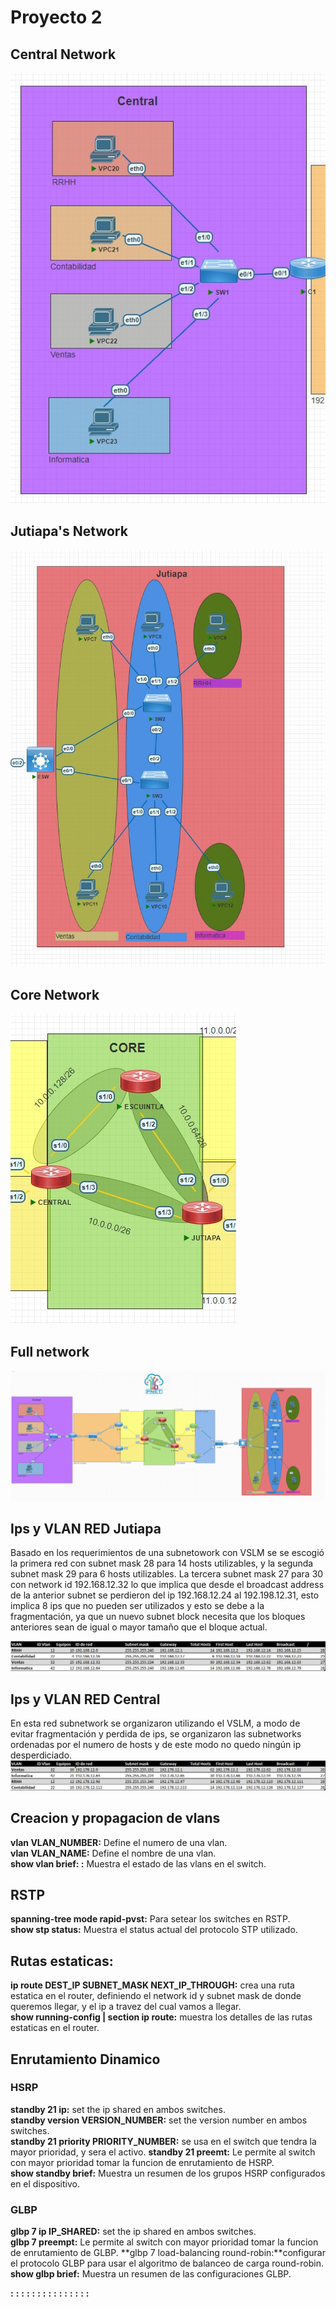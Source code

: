 
# Proyecto 2
## Central Network
![Central network](img/centralT.jpg)
## Jutiapa's Network
![Jutiapa's network](img/jutiapaT.jpg)
## Core Network
![Core network](img/coreT.jpg)
## Full network
![Topologia completa](img/topologia.jpg)

## Ips y VLAN RED Jutiapa
Basado en los requerimientos de una subnetowork con VSLM se se escogió la primera red con subnet mask 28 para 14 hosts utilizables, y la segunda  subnet mask 29 para 6 hosts utilizables. La tercera subnet mask 27 para 30 con network id 192.168.12.32 lo que implica que desde el broadcast address de la anterior subnet se perdieron del ip 192.168.12.24 al 192.198.12.31, esto implica 8 ips que no pueden ser utilizados y esto se debe a la fragmentación, ya que un nuevo subnet block necesita que los bloques anteriores sean de igual o mayor tamaño que el bloque actual.

![Jutiapa's Network](img/jutiapa.jpg)


## Ips y VLAN RED Central
En esta red subnetwork se organizaron utilizando el VSLM, a modo de evitar fragmentación y perdida de ips, se organizaron las subnetworks ordenadas por el numero de hosts y de este modo no quedo ningún ip desperdiciado.
![Central network](img/central.jpg)


## Creacion y propagacion de vlans
**vlan VLAN_NUMBER:** Define el numero de una vlan.  
**vlan VLAN_NAME:** Define el nombre de una vlan.  
**show vlan brief: :** Muestra el estado de las vlans en el switch.  



## RSTP
**spanning-tree mode rapid-pvst:** Para setear los switches en RSTP.  
**show stp status:** Muestra el status actual del protocolo STP utilizado.  

## Rutas estaticas:
**ip route DEST_IP SUBNET_MASK NEXT_IP_THROUGH:** crea una ruta estatica en el router, definiendo el network id y subnet mask de donde queremos llegar, y el ip a travez del cual vamos a llegar.  
**show running-config | section ip route:** muestra los detalles de las rutas estaticas en el router. 

## Enrutamiento Dinamico

### HSRP
**standby 21 ip:** set the ip shared en ambos switches.  
**standby version VERSION_NUMBER:** set the version number en ambos switches.  
**standby 21 priority PRIORITY_NUMBER:** se usa en el switch que tendra la mayor prioridad, y sera el activo.
**standby 21 preemt:** Le permite al switch con mayor prioridad tomar la funcion de enrutamiento de HSRP.  
**show standby brief:** Muestra  un resumen de los grupos HSRP configurados en el dispositivo.  
### GLBP
**glbp 7 ip IP_SHARED:** set the ip shared en ambos switches.  
**glbp 7 preempt:** Le permite al switch con mayor prioridad tomar la funcion de enrutamiento de GLBP. 
**glbp 7 load-balancing round-robin:**configurar el protocolo GLBP para usar el algoritmo de balanceo de carga round-robin.  
**show glbp brief:** Muestra un resumen de las configuraciones GLBP.


**:**
**:**
**:**
**:**
**:**
**:**
**:**
**:**
**:**
**:**
**:**
**:**
**:**
**:**
**:**

